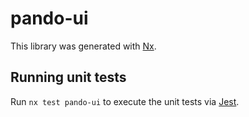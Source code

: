 # pando-ui

This library was generated with [Nx](https://nx.dev).

## Running unit tests

Run `nx test pando-ui` to execute the unit tests via [Jest](https://jestjs.io).
